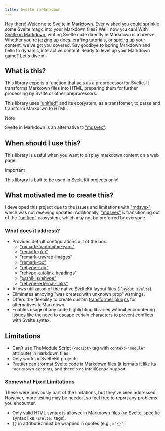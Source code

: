 ```yaml
---
title: Svelte in Markdown
---
```


Hey there! Welcome to [Svelte in Markdown](https://github.com/babakfp/svelte-in-markdown). Ever wished you could sprinkle some Svelte magic into your Markdown files? Well, now you can! With [Svelte in Markdown](https://github.com/babakfp/svelte-in-markdown), writing Svelte code directly in Markdown is a breeze. Whether you're jazzing up docs, crafting tutorials, or spicing up your content, we've got you covered. Say goodbye to boring Markdown and hello to dynamic, interactive content. Ready to level up your Markdown game? Let's dive in!

## What is this?

This library exports a function that acts as a preprocessor for Svelte. It transforms Markdown files into HTML, preparing them for further processing by Svelte or other preprocessors.

This library uses ["unified"](https://github.com/unifiedjs/unified) and its ecosystem, as a transformer, to parse and transform Markdown to HTML.

> [!NOTE]
> Svelte in Markdown is an alternative to ["mdsvex"](https://github.com/pngwn/mdsvex).

## When should I use this?

This library is useful when you want to display markdown content on a web page.

> [!IMPORTANT]
> This library is built to be used in SvelteKit projects only!

## What motivated me to create this?

I developed this project due to the issues and limitations with ["mdsvex"](https://github.com/pngwn/mdsvex), which was not receiving updates. Additionally, ["mdsvex"](https://github.com/pngwn/mdsvex) is transitioning out of the ["unified"](https://github.com/unifiedjs/unified) ecosystem, which may not be preferred by everyone.

### What does it address?

-   Provides default configurations out of the box.
    -   ["remark-frontmatter-yaml"](https://www.npmjs.com/package/remark-frontmatter-yaml)
    -   ["remark-gfm"](https://www.npmjs.com/package/remark-gfm)
    -   ["remark-unwrap-images"](https://www.npmjs.com/package/remark-unwrap-images)
    -   ["remark-toc"](https://www.npmjs.com/package/remark-toc)
    -   ["rehype-slug"](https://www.npmjs.com/package/rehype-slug)
    -   ["rehype-autolink-headings"](https://www.npmjs.com/package/rehype-autolink-headings)
    -   ["@shikijs/rehype"](https://www.npmjs.com/package/@shikijs/rehype)
    -   ["rehype-external-links"](https://www.npmjs.com/package/rehype-external-links)
-   Allows utilization of the native SvelteKit layout files (`+layout.svelte`).
-   Eliminates annoying "was created with unknown prop" warnings.
-   Offers the flexibility to create custom [transformer plugins](/docs/svelte-in-markdown/transformers) for alternatives to Markdown.
-   Enables usage of any code highlighting libraries without encountering issues like the need to escape certain characters to prevent conflicts with Svelte syntax.

## Limitations

-   Can't use The Module Script (`<script>` tag with `context="module"` attribute) in markdown files.
-   Only works in SvelteKit projects.
-   Prettier can't format Svelte code in Markdown files (it formats it like its markdown content), and there's no IntelliSense support.

### Somewhat Fixed Limitations

These were previously part of the limitations, but they've been addressed. However, more testing may be needed, so feel free to report any problems you encounter.

-   Only valid HTML syntax is allowed in Markdown files (no Svelte-specific syntax like `<svelte:` tags).
-   `{}` in attributes must be wrapped in quotes (e.g., `="{}"`).
